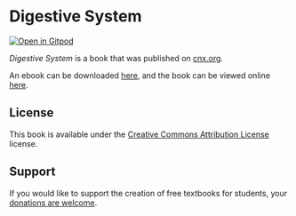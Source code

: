 # Digestive System

[![Open in Gitpod](https://gitpod.io/button/open-in-gitpod.svg)](https://gitpod.io/from-referrer/)

_Digestive System_ is a book that was published on [cnx.org](https://cnx.org/).

An ebook can be downloaded [here](https://github.com/cnx-user-books/cnxbook-digestive-system/releases/latest), and the book can be viewed online [here](https://github.com/cnx-user-books/cnxbook-digestive-system/releases/latest).

## License
This book is available under the [Creative Commons Attribution License](./LICENSE) license.

## Support
If you would like to support the creation of free textbooks for students, your [donations are welcome](https://riceconnect.rice.edu/donation/support-openstax-banner).
